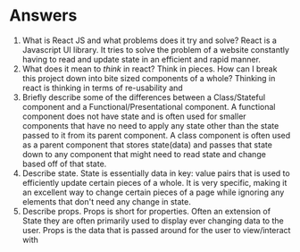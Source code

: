 # Answers

1.  What is React JS and what problems does it try and solve?
React is a Javascript UI library. It tries to solve the problem of a website constantly having to read and update state in an efficient and rapid manner.
1.  What does it mean to _think_ in react?
Think in pieces. How can I break this project down into bite sized components of a whole? Thinking in react is thinking in terms of re-usability and
1.  Briefly describe some of the differences between a Class/Stateful component and a Functional/Presentational component.
A functional component does not have state and is often used for smaller components that have no need to apply any state other than the state passed to it from its parent component.
A class component is often used as a parent component that stores state(data) and passes that state down to any component that might need to read state and change based off of that state.
1.  Describe state.
State is essentially data in key: value pairs that is used to efficiently update certain pieces of a whole. It is very specific, making it an excellent way to change certain pieces of a page while ignoring any elements that don't need any change in state.
1.  Describe props.
Props is short for properties. Often an extension of State they are often primarily used to display ever changing data to the user. Props is the data that is passed around for the user to view/interact with
